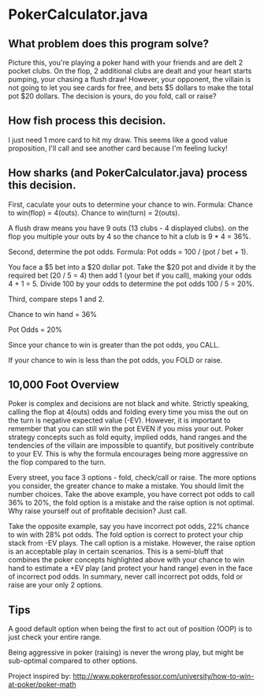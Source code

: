 # PokerCalculator.java
## What problem does this program solve?

Picture this, you're playing a poker hand with your friends and are delt 2 pocket clubs. On the flop, 2 additional clubs are dealt and your heart starts pumping, your chasing a flush draw! However, your opponent, the villain is not going to let you see cards for free, and bets $5 dollars to make the total pot $20 dollars. The decision is yours, do you fold, call or raise?

## How fish process this decision. 
I just need 1 more card to hit my draw. This seems like a good value proposition, I'll call and see another card because I'm feeling lucky!

## How sharks (and PokerCalculator.java) process this decision. 
First, caculate your outs to determine your chance to win. Formula: Chance to win(flop) = 4(outs). Chance to win(turn) = 2(outs).

A flush draw means you have 9 outs (13 clubs - 4 displayed clubs). on the flop you multiple your outs by 4 so the chance to hit a club is 9 * 4 = 36%.

Second, determine the pot odds. Formula: Pot odds = 100 / (pot / bet + 1).

You face a $5 bet into a $20 dollar pot. Take the $20 pot and divide it by the required bet (20 / 5 = 4) then add 1 (your bet if you call), making your odds 4 + 1 = 5. Divide 100 by your odds to determine the pot odds 100 / 5 = 20%.

Third, compare steps 1 and 2.

Chance to win hand = 36%

Pot Odds = 20%

Since your chance to win is greater than the pot odds, you CALL.

If your chance to win is less than the pot odds, you FOLD or raise.

## 10,000 Foot Overview
Poker is complex and decisions are not black and white. Strictly speaking, calling the flop at 4(outs) odds and folding every time you miss the out on the turn is negative expected value (-EV). However, it is important to remember that you can still win the pot EVEN if you miss your out. Poker strategy concepts such as fold equity, implied odds, hand ranges and the tendencies of the villain are impossible to quantify, but positively contribute to your EV. This is why the formula encourages being more aggressive on the flop compared to the turn.

Every street, you face 3 options - fold, check/call or raise. The more options you consider, the greater chance to make a mistake. You should limit the number choices. Take the above example, you have correct pot odds to call 36% to 20%, the fold option is a mistake and the raise option is not optimal. Why raise yourself out of profitable decision? Just call.

Take the opposite example, say you have incorrect pot odds, 22% chance to win with 28% pot odds. The fold option is correct to protect your chip stack from -EV plays. The call option is a mistake. However, the raise option is an acceptable play in certain scenarios. This is a semi-bluff that combines the poker concepts highlighted above with your chance to win hand to estimate a +EV play (and protect your hand range) even in the face of incorrect pod odds. In summary, never call incorrect pot odds, fold or raise are your only 2 options.

## Tips
A good default option when being the first to act out of position (OOP) is to just check your entire range. 

Being aggressive in poker (raising) is never the wrong play, but might be sub-optimal compared to other options.

Project inspired by: http://www.pokerprofessor.com/university/how-to-win-at-poker/poker-math
